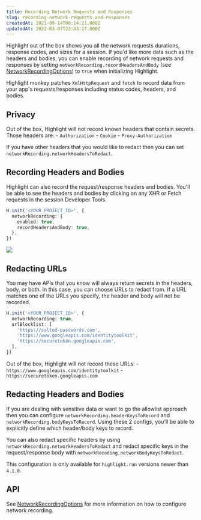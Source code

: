 ```yaml
---
title: Recording Network Requests and Responses
slug: recording-network-requests-and-responses
createdAt: 2021-09-14T00:14:21.000Z
updatedAt: 2022-03-07T22:43:17.000Z
---
```


Highlight out of the box shows you all the network requests durations, response codes, and sizes for a session. If you'd like more data such as the headers and bodies, you can enable recording of network requests and responses by setting `networkRecording.recordHeadersAndBody` (see [NetworkRecordingOptions](../../../sdk/client.md#Hinit)) to `true` when initializing Highlight.

Highlight monkey patches `XmlHttpRequest` and `fetch` to record data from your app's requests/responses including status codes, headers, and bodies.

## Privacy

Out of the box, Highlight will not record known headers that contain secrets. Those headers are:
\- `Authorization`
\- `Cookie`
\- `Proxy-Authorization`

If you have other headers that you would like to redact then you can set `networkRecording.networkHeadersToRedact`.

## Recording Headers and Bodies

Highlight can also record the request/response headers and bodies. You'll be able to see the headers and bodies by clicking on any XHR or Fetch requests in the session Developer Tools.

```typescript
H.init('<YOUR_PROJECT_ID>', {
  networkRecording: {
    enabled: true,
    recordHeadersAndBody: true,
  },
})
```

![](https://archbee-image-uploads.s3.amazonaws.com/XPwQFz8tul7ogqGkmtA0y/HMhiHwF_jifyGh-RXMJHk_network-recording.gif)

## Redacting URLs

You may have APIs that you know will always return secrets in the headers, body, or both. In this case, you can choose URLs to redact from. If a URL matches one of the URLs you specify, the header and body will not be recorded.

```typescript
H.init('<YOUR_PROJECT_ID>', {
  networkRecording: true,
  urlBlocklist: [
    'https://salted-passwords.com',
    'https://www.googleapis.com/identitytoolkit',
    'https://securetoken.googleapis.com',
  ],
})
```

Out of the box, Highlight will not record these URLs:
\- `https://www.googleapis.com/identitytoolkit`
\- `https://securetoken.googleapis.com`

## Redacting Headers and Bodies

If you are dealing with sensitive data or want to go the allowlist approach then you can configure `networkRecording.headerKeysToRecord` and `networkRecording.bodyKeysToRecord`. Using these 2 configs, you'll be able to explicitly define which header/body keys to record.

You can also redact specific headers by using `networkRecording.networkHeadersToRedact` and redact specific keys in the request/response body with `networkRecoding.networkBodyKeysToRedact`.

This configuration is only available for `highlight.run` versions newer than `4.1.0`.

## API

See [NetworkRecordingOptions](../../../sdk/client.md) for more information on how to configure network recording.
